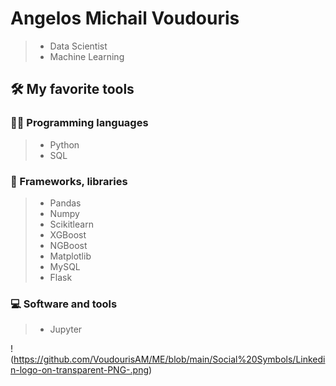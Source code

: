 # Angelos Michail Voudouris
> - Data Scientist
> - Machine Learning

## 🛠️ My favorite tools
### 👨‍💻 Programming languages
   > - Python
   > - SQL

### 🧰 Frameworks, libraries
   > - Pandas
   > - Numpy
   > - Scikitlearn
   > - XGBoost
   > - NGBoost
   > - Matplotlib
   > - MySQL
   > - Flask

### 💻 Software and tools
   > - Jupyter

!(https://github.com/VoudourisAM/ME/blob/main/Social%20Symbols/Linkedin-logo-on-transparent-PNG-.png)
